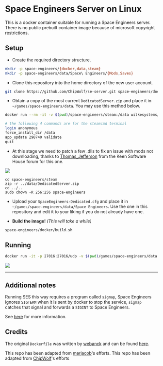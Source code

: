 # Space Engineers Server on Linux
This is a docker container suitable for running a Space Engineers server.
There is no public prebuilt container image because of microsoft copyright restrictions.

## Setup
- Create the required directory structure.

```bash
mkdir -p space-engineers/{docker,data,steam}
mkdir -p space-engineers/data/Space\ Engineers/{Mods,Saves}
```

- Clone this repository into the home directory of the new user account.

```bash
git clone https://github.com/ChipWolf/se-server.git space-engineers/docker
```

- Obtain a copy of the most current `DedicatedServer.zip` and place it in `~/games/space-engineers/data`. You may use this method below. 


```bash
docker run --rm -it -v $(pwd)/space-engineers/steam:/data wilkesystems/steamcmd

# the following 4 commands are for the steamcmd terminal
login anonymous
force_install_dir /data
app_update 298740 validate
quit
```

- At this stage we need to patch a few .dlls to fix an issue with mods not downloading, thanks to [Thomas\_Jefferson](https://forum.keenswh.com/members/thomas_jefferson.3913080/) from the Keen Software House forum for this one.

![](https://i.cwlf.uk/Jxav4.png)

```
cd space-engineers/steam
zip -r ../data/DedicatedServer.zip
cd ../..
sudo chown -R 256:256 space-engineers
```

- Upload your `SpaceEngineers-Dedicated.cfg` and place it in `~/games/space-engineers/data/Space Engineers`. Use the one in this repository and edit it to your liking if you do not already have one.

- **Build the image!** *(This will take a while)*

```bash
space-engineers/docker/build.sh
```

## Running

```bash
docker run -it -p 27016:27016/udp -v $(pwd)/games/space-engineers/data:/host --rm --name space-engineers saiban/space-engineers
```

![](https://i.cwlf.uk/PPXyG.png)

---

## Additional notes
Running SES this way requires a program called `sigmap`, Space Engineers ignores `SIGTERM` when it is sent by docker to stop the service, `sigmap` catches that signal and forwards a `SIGINT` to Space Engineers.

See [here](https://github.com/marjacob/sigmap "sigmap") for more information.

## Credits
The original `Dockerfile` was written by [webanck](https://github.com/webanck "webanck") and can be found [here](https://github.com/webanck/docker-wine-steam "Steam with Docker").

This repo has been adapted from [marjacob](https://github.com/marjacob "marjacob")'s efforts.
This repo has been adapted from [ChipWolf](https://github.com/ChipWolf)'s efforts

